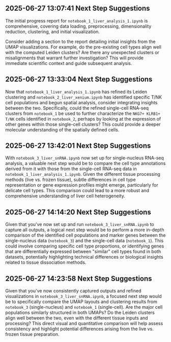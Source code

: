 ## 2025-06-27 13:07:41 Next Step Suggestions 

The initial progress report for `notebook_1_liver_analysis_1.ipynb` is comprehensive, covering data loading, preprocessing, dimensionality reduction, clustering, and initial visualization.

Consider adding a section to the report detailing initial insights from the UMAP visualizations. For example, do the pre-existing cell types align well with the computed Leiden clusters? Are there any unexpected clusters or misalignments that warrant further investigation? This will provide immediate scientific context and guide subsequent analysis.

## 2025-06-27 13:33:04 Next Step Suggestions

Now that `notebook_1_liver_analysis_1.ipynb` has refined its Leiden clustering and `notebook_2_liver_xenium.ipynb` has identified specific T/NK cell populations and begun spatial analysis, consider integrating insights between the two. Specifically, could the refined single-cell RNA-seq clusters from `notebook_1` be used to further characterize the `NKG7+ KLRB1+ T/NK` cells identified in `notebook_2`, perhaps by looking at the expression of other genes within those single-cell clusters? This could provide a deeper molecular understanding of the spatially defined cells.

## 2025-06-27 13:42:01 Next Step Suggestions

With `notebook_3_liver_snRNA.ipynb` now set up for single-nucleus RNA-seq analysis, a valuable next step would be to compare the cell type annotations derived from it with those from the single-cell RNA-seq data in `notebook_1_liver_analysis_1.ipynb`. Given the different tissue processing methods (live vs. frozen tissue), subtle differences in cell type representation or gene expression profiles might emerge, particularly for delicate cell types. This comparison could lead to a more robust and comprehensive understanding of liver cell heterogeneity.

## 2025-06-27 14:14:20 Next Step Suggestions 

Given that you've now set up and run `notebook_3_liver_snRNA.ipynb` to capture all outputs, a logical next step would be to perform a more in-depth comparison of the identified cell populations and marker genes between the single-nucleus data (`notebook_3`) and the single-cell data (`notebook_1`). This could involve comparing specific cell type proportions, or identifying genes that are differentially expressed between "similar" cell types found in both datasets, potentially highlighting technical differences or biological insights related to tissue dissociation methods.

## 2025-06-27 14:23:58 Next Step Suggestions 

Given that you've now consistently captured outputs and refined visualizations in `notebook_3_liver_snRNA.ipynb`, a focused next step would be to specifically compare the UMAP layouts and clustering results from `notebook_3` (single-nucleus) and `notebook_1` (single-cell). Are the major cell populations similarly structured in both UMAPs? Do the Leiden clusters align well between the two, even with the different tissue inputs and processing? This direct visual and quantitative comparison will help assess consistency and highlight potential differences arising from the live vs. frozen tissue preparation.

